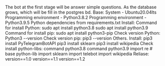 The bot at the first stage will be answer simple questions. As the database grows, which will be fill in the postgres bd.
Base:
System - Ubuntu20.04lts
Programming environment - Python3.8.2
Programming environment - Python3.9.5
Python dependencies from requirements.txt
Install:
Command for install Python:
sudo apt install python3.8
sudo apt install python3.9
Command for install pip:
sudo apt install python3-pip
Check version Python:
Python3 --version
Check version pip:
pip3 --version
Others.
Install:
pip3 install PyTelegramBotAPI
pip3 install sklearn
pip3 install wikipedia
Check install python-libs:
command python3.8
command python3.9
import re # base python-lib
import sklearn
import telebot
import wikipedia
Reliase:
version==1.0
version==1.1
version==1.2
